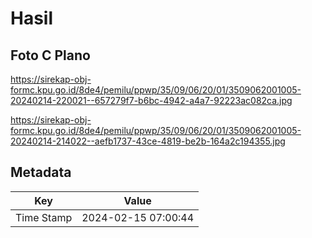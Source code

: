 # Hasil

## Foto C Plano

https://sirekap-obj-formc.kpu.go.id/8de4/pemilu/ppwp/35/09/06/20/01/3509062001005-20240214-220021--657279f7-b6bc-4942-a4a7-92223ac082ca.jpg

https://sirekap-obj-formc.kpu.go.id/8de4/pemilu/ppwp/35/09/06/20/01/3509062001005-20240214-214022--aefb1737-43ce-4819-be2b-164a2c194355.jpg


## Metadata

| Key        | Value               |
| ---------- | ------------------- |
| Time Stamp | 2024-02-15 07:00:44 |



